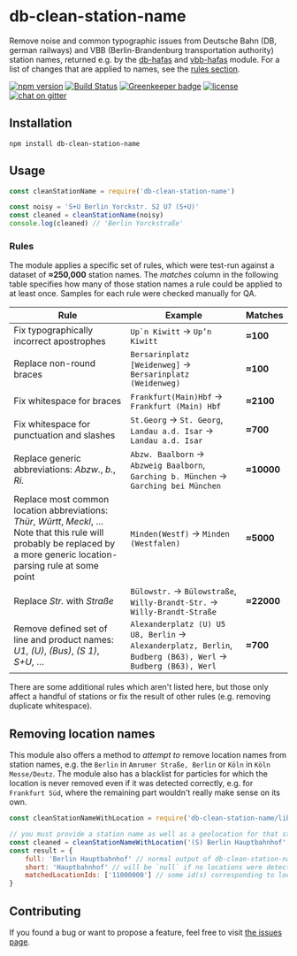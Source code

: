 # db-clean-station-name

Remove noise and common typographic issues from Deutsche Bahn (DB, german railways) and VBB (Berlin-Brandenburg transportation authority) station names, returned e.g. by the [db-hafas](https://github.com/derhuerst/db-hafas) and [vbb-hafas](https://github.com/derhuerst/vbb-hafas) module. For a list of changes that are applied to names, see the [rules section](#rules).

[![npm version](https://img.shields.io/npm/v/db-clean-station-name.svg)](https://www.npmjs.com/package/db-clean-station-name)
[![Build Status](https://travis-ci.org/juliuste/db-clean-station-name.svg?branch=master)](https://travis-ci.org/juliuste/db-clean-station-name)
[![Greenkeeper badge](https://badges.greenkeeper.io/juliuste/db-clean-station-name.svg)](https://greenkeeper.io/)
[![license](https://img.shields.io/github/license/juliuste/db-clean-station-name.svg?style=flat)](license)
[![chat on gitter](https://badges.gitter.im/juliuste.svg)](https://gitter.im/juliuste)

## Installation

```shell
npm install db-clean-station-name
```

## Usage

```js
const cleanStationName = require('db-clean-station-name')

const noisy = 'S+U Berlin Yorckstr. S2 U7 (S+U)'
const cleaned = cleanStationName(noisy)
console.log(cleaned) // 'Berlin Yorckstraße'
```

### Rules

The module applies a specific set of rules, which were test-run against a dataset of **≈250,000** station names. The *matches* column in the following table specifies how many of those station names a rule could be applied to at least once. Samples for each rule were checked manually for QA.

Rule | Example | Matches
-----|---------|--------
Fix typographically incorrect apostrophes | ``Up`n Kiwitt`` → `Up’n Kiwitt` | **≈100**
Replace non-round braces | `Bersarinplatz [Weidenweg]` → `Bersarinplatz (Weidenweg)` | **≈100**
Fix whitespace for braces | `Frankfurt(Main)Hbf` → `Frankfurt (Main) Hbf` | **≈2100**
Fix whitespace for punctuation and slashes | `St.Georg` → `St. Georg`, `Landau a.d. Isar` → `Landau a.d. Isar` | **≈700**
Replace generic abbreviations: *Abzw.*, *b.*, *Ri.* | `Abzw. Baalborn` → `Abzweig Baalborn`, `Garching b. München` → `Garching bei München` | **≈10000**
Replace most common location abbreviations: *Thür*, *Württ*, *Meckl*, … Note that this rule will probably be replaced by a more generic location-parsing rule at some point | `Minden(Westf)` → `Minden (Westfalen)` | **≈5000**
Replace *Str.* with *Straße* | `Bülowstr.` → `Bülowstraße`, `Willy-Brandt-Str.` → `Willy-Brandt-Straße` | **≈22000**
Remove defined set of line and product names: *U1*, *(U)*, *(Bus)*, *(S 1)*, *S+U*, … | `Alexanderplatz (U) U5 U8, Berlin` → `Alexanderplatz, Berlin`, `Budberg (B63), Werl` → `Budberg (B63), Werl` | **≈700**

There are some additional rules which aren't listed here, but those only affect a handful of stations or fix the result of other rules (e.g. removing duplicate whitespace).

## Removing location names

This module also offers a method to *attempt to* remove location names from station names, e.g. the `Berlin` in `Amrumer Straße, Berlin` or `Köln` in `Köln Messe/Deutz`. The module also has a blacklist for particles for which the location is never removed even if it was detected correctly, e.g. for `Frankfurt Süd`, where the remaining part wouldn't really make sense on its own.

```js
const cleanStationNameWithLocation = require('db-clean-station-name/lib/with-location')

// you must provide a station name as well as a geolocation for that station
const cleaned = cleanStationNameWithLocation('(S) Berlin Hauptbahnhof', { longitude: 13.0991973, latitude: 52.404288 })
const result = {
    full: 'Berlin Hauptbahnhof' // normal output of db-clean-station-name
    short: 'Hauptbahnhof' // will be `null` if no locations were detected
    matchedLocationIds: ['11000000'] // some id(s) corresponding to locations that were detected, you can use those to check e.g. if two stations are in the same city. will be empty of no location(s) were detected. note that for cases like `Frankfurt Süd`, where `short` will be null because nothing could be removed because of some blacklisted name, the list of matched location ids can still contain values
}
```

## Contributing

If you found a bug or want to propose a feature, feel free to visit [the issues page](https://github.com/juliuste/db-clean-station-name/issues).
